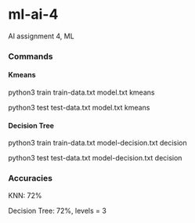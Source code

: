 # ml-ai-4
AI assignment 4, ML

### Commands

#### Kmeans
python3 train train-data.txt model.txt kmeans

python3 test test-data.txt model.txt kmeans

#### Decision Tree
python3 train train-data.txt model-decision.txt decision

python3 test test-data.txt model-decision.txt decision

### Accuracies
KNN: 72%

Decision Tree: 72%, levels = 3
